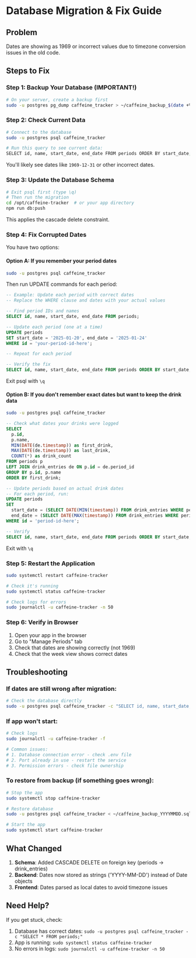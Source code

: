 # Database Migration & Fix Guide

## Problem
Dates are showing as 1969 or incorrect values due to timezone conversion issues in the old code.

## Steps to Fix

### Step 1: Backup Your Database (IMPORTANT!)

```bash
# On your server, create a backup first
sudo -u postgres pg_dump caffeine_tracker > ~/caffeine_backup_$(date +%Y%m%d).sql
```

### Step 2: Check Current Data

```bash
# Connect to the database
sudo -u postgres psql caffeine_tracker

# Run this query to see current data:
SELECT id, name, start_date, end_date FROM periods ORDER BY start_date;
```

You'll likely see dates like `1969-12-31` or other incorrect dates.

### Step 3: Update the Database Schema

```bash
# Exit psql first (type \q)
# Then run the migration
cd /opt/caffeine-tracker  # or your app directory
npm run db:push
```

This applies the cascade delete constraint.

### Step 4: Fix Corrupted Dates

You have two options:

#### Option A: If you remember your period dates

```bash
sudo -u postgres psql caffeine_tracker
```

Then run UPDATE commands for each period:

```sql
-- Example: Update each period with correct dates
-- Replace the WHERE clause and dates with your actual values

-- Find period IDs and names
SELECT id, name, start_date, end_date FROM periods;

-- Update each period (one at a time)
UPDATE periods
SET start_date = '2025-01-20', end_date = '2025-01-24'
WHERE id = 'your-period-id-here';

-- Repeat for each period

-- Verify the fix
SELECT id, name, start_date, end_date FROM periods ORDER BY start_date;
```

Exit psql with `\q`

#### Option B: If you don't remember exact dates but want to keep the drink data

```bash
sudo -u postgres psql caffeine_tracker
```

```sql
-- Check what dates your drinks were logged
SELECT
  p.id,
  p.name,
  MIN(DATE(de.timestamp)) as first_drink,
  MAX(DATE(de.timestamp)) as last_drink,
  COUNT(*) as drink_count
FROM periods p
LEFT JOIN drink_entries de ON p.id = de.period_id
GROUP BY p.id, p.name
ORDER BY first_drink;

-- Update periods based on actual drink dates
-- For each period, run:
UPDATE periods
SET
  start_date = (SELECT DATE(MIN(timestamp)) FROM drink_entries WHERE period_id = 'period-id-here'),
  end_date = (SELECT DATE(MAX(timestamp)) FROM drink_entries WHERE period_id = 'period-id-here')
WHERE id = 'period-id-here';

-- Verify
SELECT id, name, start_date, end_date FROM periods ORDER BY start_date;
```

Exit with `\q`

### Step 5: Restart the Application

```bash
sudo systemctl restart caffeine-tracker

# Check it's running
sudo systemctl status caffeine-tracker

# Check logs for errors
sudo journalctl -u caffeine-tracker -n 50
```

### Step 6: Verify in Browser

1. Open your app in the browser
2. Go to "Manage Periods" tab
3. Check that dates are showing correctly (not 1969)
4. Check that the week view shows correct dates

## Troubleshooting

### If dates are still wrong after migration:

```bash
# Check the database directly
sudo -u postgres psql caffeine_tracker -c "SELECT id, name, start_date, end_date FROM periods;"
```

### If app won't start:

```bash
# Check logs
sudo journalctl -u caffeine-tracker -f

# Common issues:
# 1. Database connection error - check .env file
# 2. Port already in use - restart the service
# 3. Permission errors - check file ownership
```

### To restore from backup (if something goes wrong):

```bash
# Stop the app
sudo systemctl stop caffeine-tracker

# Restore database
sudo -u postgres psql caffeine_tracker < ~/caffeine_backup_YYYYMMDD.sql

# Start the app
sudo systemctl start caffeine-tracker
```

## What Changed

1. **Schema**: Added CASCADE DELETE on foreign key (periods → drink_entries)
2. **Backend**: Dates now stored as strings ('YYYY-MM-DD') instead of Date objects
3. **Frontend**: Dates parsed as local dates to avoid timezone issues

## Need Help?

If you get stuck, check:
1. Database has correct dates: `sudo -u postgres psql caffeine_tracker -c "SELECT * FROM periods;"`
2. App is running: `sudo systemctl status caffeine-tracker`
3. No errors in logs: `sudo journalctl -u caffeine-tracker -n 50`
